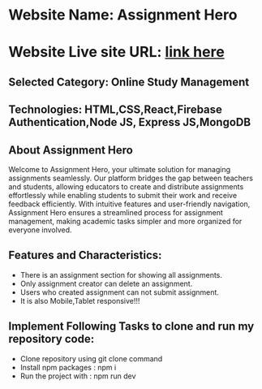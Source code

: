 # Website Name: Assignment Hero
# Website Live site URL: [link here](https://ph-assignment11-6c711.web.app/)

## Selected Category:  Online Study Management

## Technologies: HTML,CSS,React,Firebase Authentication,Node JS, Express JS,MongoDB

## About Assignment Hero
Welcome to Assignment Hero, your ultimate solution for managing assignments seamlessly. Our platform bridges the gap between teachers and students, allowing educators to create and distribute assignments effortlessly while enabling students to submit their work and receive feedback efficiently. With intuitive features and user-friendly navigation, Assignment Hero ensures a streamlined process for assignment management, making academic tasks simpler and more organized for everyone involved.</p>

## Features and Characteristics:
* There is an assignment section for showing all assignments.
* Only assignment creator can delete an assignment.
* Users who created assignment can not submit assignment.
* It is also Mobile,Tablet responsive!!!

## Implement Following Tasks to clone and run my repository code:
* Clone repository using git clone command
* Install npm packages : npm i 
* Run the project with : npm run dev

  

